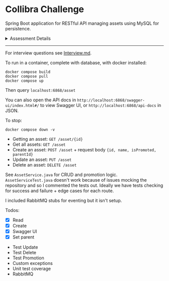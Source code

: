 # Collibra Challenge #

Spring Boot application for RESTful API managing assets using MySQL for persistence.

<details>
<summary>Assessment Details</summary>

Consider a metadata system that persists “asset” information. A sample format of some assets:
```
Asset A (contains)

    Asset B (contains)

        Asset D (contains)

            Asset F

            Asset G

        Asset E (contains)

            Asset H

            Asset I

    Asset C (contains)

        Asset J (contains)

            Asset K

            Asset L
```

Requirements:

Create a RESTful microservice with endpoints that allows you to manage assets and perform promotion of those assets. This microservice should be capable of the following:

* Create, Read, Update, Delete assets.
* We would need to be able to provide a way to “promote” an asset. When an asset is promoted:
  * A new system is informed of the promotion.
  * The assets that are nested under that asset and its ancestors are also promoted.
  * The promoted assets are marked as promoted.
* Follow REST standards
* Logging
* JUnit tested code
  * Full coverage is not necessary. Do enough to show you can write thoughtful/thorough test cases.

Nice to Haves:

Although not required the following would be nice to have in your solution to express your ability level of technologies/practices we abide by amongst our team:

* Containerized solution
* Spring based application
* Use OpenAPI, one of the following approaches:
  * API First, use OpenAPI doc to generate code stubs. This approach is currently used by all of Collibra.
  * Code First, use OpenAPI annotations in code to generate OpenAPI doc.
* Use of persistent RDBMS or NOSQL store
* Use of an eventing platform
</details>

---

For interview questions see [Interview.md](Interview.md).

To run in a container, complete with database, with docker installed:
```
docker compose build
docker compose pull
docker compose up
```
Then query `localhost:6868/asset`

You can also open the API docs in `http://localhost:6868/swagger-ui/index.html#/` to view Swagger UI, or `http://localhost:6868/api-docs` in JSON.

To stop:
```
docker compose down -v
```

- Getting an asset: `GET /asset/{id}`
- Get all assets: `GET /asset`
- Create an asset: `POST /asset` + request body `{id, name, isPromoted, parentId}`
- Update an asset: `PUT /asset`
- Delete an asset: `DELETE /asset`

See `AssetService.java` for CRUD and promotion logic.
`AssetServiceTest.java` doesn't work because of issues mocking the repository and so I commented the tests out. Ideally we have tests checking for success and failure + edge cases for each route.

I included RabbitMQ stubs for eventing but it isn't setup.

Todos: 

- [x] Read
- [x] Create
- [x] Swagger UI
- [x] Set parent

- Test Update
- Test Delete
- Test Promotion
- Custom exceptions
- Unit test coverage
- RabbitMQ
